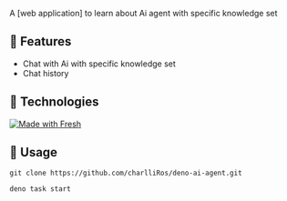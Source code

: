 A [web application] to learn about Ai agent with specific knowledge set

## 🚀 Features

- Chat with Ai with specific knowledge set
- Chat history

## 🤖 Technologies

[![Made with Fresh](https://fresh.deno.dev/fresh-badge.svg)](https://fresh.deno.dev)

## 🔨 Usage

```
git clone https://github.com/charlliRos/deno-ai-agent.git
```

```
deno task start
```
